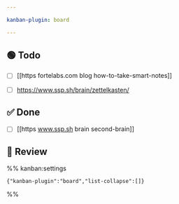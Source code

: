 ```yaml
---

kanban-plugin: board

---
```


## 🟢 Todo

- [ ] [[https fortelabs.com blog how-to-take-smart-notes]]
- [ ] https://www.ssp.sh/brain/zettelkasten/


## ✅ Done

- [ ] [[https www.ssp.sh brain second-brain]]


## 🔄 Review





%% kanban:settings
```
{"kanban-plugin":"board","list-collapse":[]}
```
%%
